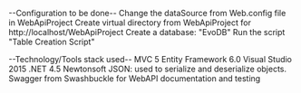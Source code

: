 --Configuration to be done--
Change the dataSource from Web.config file in WebApiProject
Create virtual directory from WebApiProject for http://localhost/WebApiProject
Create a database: "EvoDB"
Run the script "Table Creation Script"


--Technology/Tools stack used--
MVC 5
Entity Framework 6.0
Visual Studio 2015
.NET 4.5
Newtonsoft JSON: used to serialize and deserialize objects.
Swagger from Swashbuckle for WebAPI documentation and testing
